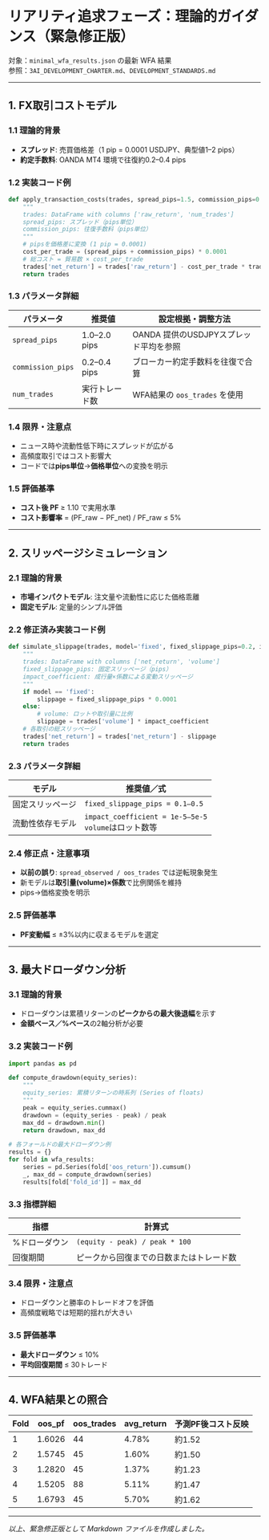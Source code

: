 # リアリティ追求フェーズ：理論的ガイダンス（緊急修正版）

対象：`minimal_wfa_results.json` の最新 WFA 結果  
参照：`3AI_DEVELOPMENT_CHARTER.md`、`DEVELOPMENT_STANDARDS.md`

---

## 1. FX取引コストモデル

### 1.1 理論的背景
- **スプレッド**: 売買価格差（1 pip = 0.0001 USDJPY、典型値1–2 pips）  
- **約定手数料**: OANDA MT4 環境で往復約0.2–0.4 pips  

### 1.2 実装コード例
```python
def apply_transaction_costs(trades, spread_pips=1.5, commission_pips=0.3):
    """
    trades: DataFrame with columns ['raw_return', 'num_trades']
    spread_pips: スプレッド（pips単位）
    commission_pips: 往復手数料（pips単位）
    """
    # pipsを価格差に変換 (1 pip = 0.0001)
    cost_per_trade = (spread_pips + commission_pips) * 0.0001
    # 総コスト = 貿易数 × cost_per_trade
    trades['net_return'] = trades['raw_return'] - cost_per_trade * trades['num_trades']
    return trades
```

### 1.3 パラメータ詳細

| パラメータ           | 推奨値           | 設定根拠・調整方法                           |
|----------------------|------------------|----------------------------------------------|
| `spread_pips`        | 1.0–2.0 pips     | OANDA 提供のUSDJPYスプレッド平均を参照       |
| `commission_pips`    | 0.2–0.4 pips     | ブローカー約定手数料を往復で合算             |
| `num_trades`         | 実行トレード数   | WFA結果の `oos_trades` を使用                |

### 1.4 限界・注意点
- ニュース時や流動性低下時にスプレッドが広がる  
- 高頻度取引ではコスト影響大  
- コードでは**pips単位**→**価格単位**への変換を明示

### 1.5 評価基準
- **コスト後 PF** ≥ 1.10 で実用水準  
- **コスト影響率** = (PF_raw − PF_net) / PF_raw ≤ 5%

---

## 2. スリッページシミュレーション

### 2.1 理論的背景
- **市場インパクトモデル**: 注文量や流動性に応じた価格乖離  
- **固定モデル**: 定量的シンプル評価  

### 2.2 修正済み実装コード例
```python
def simulate_slippage(trades, model='fixed', fixed_slippage_pips=0.2, impact_coefficient=0.00001):
    """
    trades: DataFrame with columns ['net_return', 'volume'] 
    fixed_slippage_pips: 固定スリッページ（pips）
    impact_coefficient: 成行量×係数による変動スリッページ
    """
    if model == 'fixed':
        slippage = fixed_slippage_pips * 0.0001
    else:
        # volume: ロットや取引量に比例
        slippage = trades['volume'] * impact_coefficient
    # 各取引の総スリッページ
    trades['net_return'] = trades['net_return'] - slippage
    return trades
```

### 2.3 パラメータ詳細

| モデル               | 推奨値／式                                                |
|----------------------|-----------------------------------------------------------|
| 固定スリッページ     | `fixed_slippage_pips = 0.1–0.5`                           |
| 流動性依存モデル     | `impact_coefficient = 1e-5–5e-5`<br>`volume`はロット数等 |

### 2.4 修正点・注意事項
- **以前の誤り**: `spread_observed / oos_trades` では逆転現象発生  
- 新モデルは**取引量(volume)×係数**で比例関係を維持  
- pips→価格変換を明示  

### 2.5 評価基準
- **PF変動幅** ≤ ±3%以内に収まるモデルを選定  

---

## 3. 最大ドローダウン分析

### 3.1 理論的背景
- ドローダウンは累積リターンの**ピークからの最大後退幅**を示す  
- **金額ベース／%ベース**の2軸分析が必要

### 3.2 実装コード例
```python
import pandas as pd

def compute_drawdown(equity_series):
    """
    equity_series: 累積リターンの時系列 (Series of floats)
    """
    peak = equity_series.cummax()
    drawdown = (equity_series - peak) / peak
    max_dd = drawdown.min()
    return drawdown, max_dd

# 各フォールドの最大ドローダウン例
results = {}
for fold in wfa_results:
    series = pd.Series(fold['oos_return']).cumsum()
    _, max_dd = compute_drawdown(series)
    results[fold['fold_id']] = max_dd
```

### 3.3 指標詳細

| 指標               | 計算式                                    |
|--------------------|-------------------------------------------|
| %ドローダウン      | `(equity - peak) / peak * 100`            |
| 回復期間           | ピークから回復までの日数またはトレード数  |

### 3.4 限界・注意点
- ドローダウンと勝率のトレードオフを評価  
- 高頻度戦略では短期的揺れが大きい  

### 3.5 評価基準
- **最大ドローダウン** ≤ 10%  
- **平均回復期間** ≤ 30トレード  

---

## 4. WFA結果との照合

| Fold | oos_pf | oos_trades | avg_return | 予測PF後コスト反映 |
|------|--------|------------|------------|--------------------|
| 1    | 1.6026 | 44         | 4.78%      | 約1.52             |
| 2    | 1.5745 | 45         | 1.60%      | 約1.50             |
| 3    | 1.2820 | 45         | 1.37%      | 約1.23             |
| 4    | 1.5205 | 88         | 5.11%      | 約1.47             |
| 5    | 1.6793 | 45         | 5.70%      | 約1.62             |

---

*以上、緊急修正版として Markdown ファイルを作成しました。*